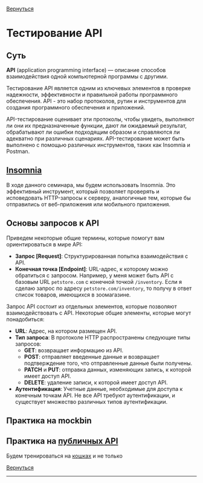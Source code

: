 [Вернуться][main]

# Тестирование API

## Суть

**API** (application programming interface) — описание способов взаимодействия одной компьютерной программы с другими.

Тестирование API является одним из ключевых элементов в проверке надежности, эффективности и правильной работы
программного обеспечения. API - это набор протоколов, рутин и инструментов для создания программного обеспечения и
приложений.

API-тестирование оценивает эти протоколы, чтобы увидеть, выполняют ли они их предназначенные функции, дают ли ожидаемый
результат, обрабатывают ли ошибки подходящим образом и справляются ли адекватно при различных сценариях.
API-тестирование может быть выполнено с помощью различных инструментов, таких как Insomnia и Postman.

## [Insomnia][insomnia]

В ходе данного семинара, мы будем использовать Insomnia. Это эффективный инструмент, который позволяет проверять и
исповедовать HTTP-запросы к серверу, аналогичные тем, которые бы отправились от веб-приложения или мобильного
приложения.

## Основы запросов к API

Приведем некоторые общие термины, которые помогут вам ориентироваться в мире API:

- **Запрос [Request]**: Структурированная попытка взаимодействия с API.
- **Конечная точка [Endpoint]**: URL-адрес, к которому можно обратиться с запросом. Например, у меня может быть API с
  базовым URL `petstore.com` с конечной точкой `/inventory`. Если я сделаю запрос по адресу `petstore.com/inventory`, то
  получу в ответ список товаров, имеющихся в зоомагазине.

Запрос API состоит из отдельных элементов, которые позволяют взаимодействовать с API. Некоторые общие элементы, которые
могут понадобиться:

- **URL**: Адрес, на котором размещен API.
- **Тип запроса**: В протоколе HTTP распространены следующие типы запросов:
  - **GET**: возвращает информацию из API.
  - **POST**: отправляет введенные данные и возвращает подтверждение того, что отправленные данные были получены.
  - **PATCH** и **PUT**: отправка данных, изменяющих запись, к которой имеет доступ API.
  - **DELETE**: удаление записи, к которой имеет доступ API.
- **Аутентификация**: Учетные данные, необходимые для доступа к конечным точкам API. Не все API требуют аутентификации, и
существует множество различных типов аутентификации.

## Практика на mockbin

## Практика на [публичных API][public-api-lists]

Будем тренироваться на [кошках][cats] и не только

[Вернуться][main]

---

[main]: ../../README.md "содержание"

[insomnia]: https://docs.insomnia.rest/insomnia/get-started "like Postman"

[public-api-lists]: https://github.com/public-api-lists/public-api-lists "список публичных API"

[cats]: https://alexwohlbruck.github.io/cat-facts/docs/ "Тренировка на кошках"